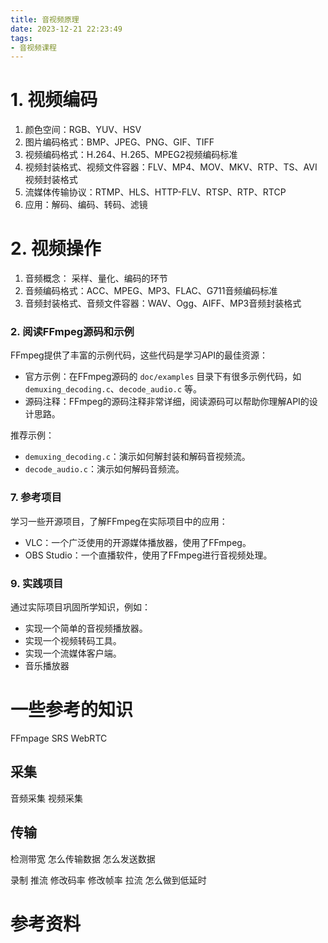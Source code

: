```yaml
---
title: 音视频原理
date: 2023-12-21 22:23:49
tags:
- 音视频课程
---
```


# 1. 视频编码
1. 颜色空间：RGB、YUV、HSV
2. 图片编码格式：BMP、JPEG、PNG、GIF、TIFF
3. 视频编码格式：H.264、H.265、MPEG2视频编码标准
4. 视频封装格式、视频文件容器：FLV、MP4、MOV、MKV、RTP、TS、AVI视频封装格式
5. 流媒体传输协议：RTMP、HLS、HTTP-FLV、RTSP、RTP、RTCP
6. 应用：解码、编码、转码、滤镜




# 2. 视频操作
1. 音频概念： 采样、量化、编码的环节
2. 音频编码格式：ACC、MPEG、MP3、FLAC、G711音频编码标准
3. 音频封装格式、音频文件容器：WAV、Ogg、AIFF、MP3音频封装格式



### 2. 阅读FFmpeg源码和示例
FFmpeg提供了丰富的示例代码，这些代码是学习API的最佳资源：
- 官方示例：在FFmpeg源码的 `doc/examples` 目录下有很多示例代码，如 `demuxing_decoding.c`、`decode_audio.c` 等。
- 源码注释：FFmpeg的源码注释非常详细，阅读源码可以帮助你理解API的设计思路。

推荐示例：
- `demuxing_decoding.c`：演示如何解封装和解码音视频流。
- `decode_audio.c`：演示如何解码音频流。




### 7. 参考项目
学习一些开源项目，了解FFmpeg在实际项目中的应用：
- VLC：一个广泛使用的开源媒体播放器，使用了FFmpeg。
- OBS Studio：一个直播软件，使用了FFmpeg进行音视频处理。


### 9. 实践项目
通过实际项目巩固所学知识，例如：
- 实现一个简单的音视频播放器。
- 实现一个视频转码工具。
- 实现一个流媒体客户端。
- 音乐播放器


# 一些参考的知识



FFmpage
SRS
WebRTC


## 采集
音频采集
视频采集

## 传输
检测带宽
怎么传输数据
怎么发送数据



录制
推流
    修改码率
    修改帧率
拉流
    怎么做到低延时

# 参考资料

